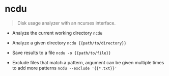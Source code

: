 # ncdu
> Disk usage analyzer with an ncurses interface.

- Analyze the current working directory
`ncdu`

- Analyze a given directory
`ncdu {{path/to/directory}}`

- Save results to a file
`ncdu -o {{path/to/file}}`

- Exclude files that match a pattern, argument can be given multiple times to add more patterns
`ncdu --exclude '{{*.txt}}'`
